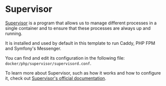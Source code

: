 # Supervisor

[Supervisor](http://supervisord.org/) is a program that allows us to manage
different processes in a single container and to ensure that these processes
are always up and running.

It is installed and used by default in this template to run Caddy, PHP FPM and 
Symfony's Messenger.

You can find and edit its configuration in the following file:
`docker/php/supervisor/supervisord.conf`.

To learn more about Supervisor, such as how it works and how to configure it,
check out [Supervisor's official documentation](http://supervisord.org/).
